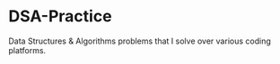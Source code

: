 # DSA-Practice
Data Structures &amp; Algorithms problems that I solve over various coding platforms.
